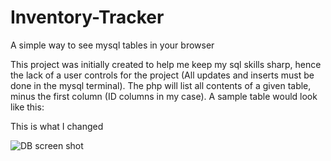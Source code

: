Inventory-Tracker
=================

A simple way to see mysql tables in your browser


This project was initially created to help me keep my sql skills sharp, hence the lack of a user controls for the project (All updates and inserts must be done in the mysql terminal).  The php will list all contents of a given table, minus the first column (ID columns in my case).  A sample table would look like this:

This is what I changed

![DB screen shot](http://i.imgur.com/TInm70d.png "Table") 
